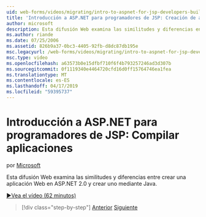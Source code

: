 ```yaml
---
uid: web-forms/videos/migrating/intro-to-aspnet-for-jsp-developers-building-applications
title: 'Introducción a ASP.NET para programadores de JSP: Creación de aplicaciones | Microsoft Docs'
author: microsoft
description: Esta difusión Web examina las similitudes y diferencias entre crear una aplicación Web en ASP.NET 2.0 y crear uno mediante Java.
ms.author: riande
ms.date: 07/25/2006
ms.assetid: 826b9a37-0bc3-4405-92fb-d8dc87db195e
msc.legacyurl: /web-forms/videos/migrating/intro-to-aspnet-for-jsp-developers-building-applications
msc.type: video
ms.openlocfilehash: a63573b0e15dfbf710f6f4b793257246ad3d307b
ms.sourcegitcommit: 0f1119340e4464720cfd16d0ff15764746ea1fea
ms.translationtype: MT
ms.contentlocale: es-ES
ms.lasthandoff: 04/17/2019
ms.locfileid: "59395737"
---
```

# <a name="intro-to-aspnet-for-jsp-developers-building-applications"></a>Introducción a ASP.NET para programadores de JSP: Compilar aplicaciones

por [Microsoft](https://github.com/microsoft)

Esta difusión Web examina las similitudes y diferencias entre crear una aplicación Web en ASP.NET 2.0 y crear uno mediante Java.

[&#9654;Vea el vídeo (62 minutos)](https://channel9.msdn.com/Blogs/ASP-NET-Site-Videos/intro-to-aspnet-for-jsp-developers-building-applications)

> [!div class="step-by-step"]
> [Anterior](intro-to-aspnet-for-jsp-developers-welcome-to-aspnet-20.md)
> [Siguiente](intro-to-aspnet-for-coldfusion-developers-adding-aspnet-to-your-repertoire.md)
